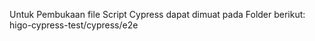 Untuk Pembukaan file Script Cypress dapat dimuat pada Folder berikut:
higo-cypress-test/cypress/e2e
